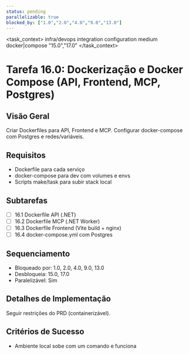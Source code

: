 ```yaml
---
status: pending
parallelizable: true
blocked_by: ["1.0","2.0","4.0","9.0","13.0"]
---
```


<task_context>
<domain>infra/devops</domain>
<type>integration</type>
<scope>configuration</scope>
<complexity>medium</complexity>
<dependencies>docker|compose</dependencies>
<unblocks>"15.0","17.0"</unblocks>
</task_context>

# Tarefa 16.0: Dockerização e Docker Compose (API, Frontend, MCP, Postgres)

## Visão Geral
Criar Dockerfiles para API, Frontend e MCP. Configurar docker-compose com Postgres e redes/variáveis.

## Requisitos
- Dockerfile para cada serviço
- docker-compose para dev com volumes e envs
- Scripts make/task para subir stack local

## Subtarefas
- [ ] 16.1 Dockerfile API (.NET)
- [ ] 16.2 Dockerfile MCP (.NET Worker)
- [ ] 16.3 Dockerfile Frontend (Vite build + nginx)
- [ ] 16.4 docker-compose.yml com Postgres

## Sequenciamento
- Bloqueado por: 1.0, 2.0, 4.0, 9.0, 13.0
- Desbloqueia: 15.0, 17.0
- Paralelizável: Sim

## Detalhes de Implementação
Seguir restrições do PRD (containerizável).

## Critérios de Sucesso
- Ambiente local sobe com um comando e funciona
